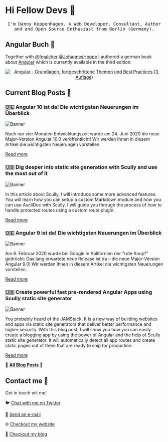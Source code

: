 # Hi Fellow Devs :wave:

<p align="center">
  <samp>
I'm Danny Koppenhagen. A Web Developer, Consultant, Author and and Open Source Enthusiast from Berlin (Germany).
  </samp>
</p>

## Angular Buch :closed_book:

Together with [@fmalcher](https://github.com/fmalcher) [@JohannesHoppe](https://github.com/JohannesHoppe) I authored a german book about [Angular](https://angular.io) which is currently available in the third edition:

<p align="center">
  <a href="https://angular-buch.com"><img src="https://api4.angular-buch.com/images/angular_auflage3_small.jpg" alt="Angular - Grundlagen, fortgeschrittene Themen und Best Practices (3. Auflage)"></img></a>
</p>

## Current Blog Posts :pencil:

<!-- START: Auto generated by Github Action -->

### :de: Angular 10 ist da! Die wichtigsten Neuerungen im Überblick

![Banner](https://d-koppenhagen.de/assets/images/blog/ng10/angular10-small.jpg)

Nach nur vier Monaten Entwicklungszeit wurde am 24. Juni 2020 die neue Major-Version Angular 10.0 veröffentlicht! Wir werden Ihnen in diesem Artikel die wichtigsten Neuerungen vorstellen.

[Read more](https://d-koppenhagen.de//blog/2020-06-angular10)

### :us: Dig deeper into static site generation with Scully and use the most out of it

![Banner](https://d-koppenhagen.de/assets/images/blog/scully/scully-header2-small.jpg)

In this article about Scully, I will introduce some more advanced features. You will learn how you can setup a custom Markdown module and how you can use AsciiDoc with Scully. I will guide you through the process of how to handle protected routes using a custom route plugin.

[Read more](https://d-koppenhagen.de//blog/2020-03-dig-deeper-into-scully-ssg)

### :de: Angular 9 ist da! Die wichtigsten Neuerungen im Überblick

![Banner](https://d-koppenhagen.de/assets/images/blog/ng9/angular9-small.jpg)

Am 6. Februar 2020 wurde bei Google in Kalifornien der "rote Knopf" gedrückt: Das lang erwartete neue Release ist da – die neue Major-Version Angular 9.0! Wir werden Ihnen in diesem Artikel die wichtigsten Neuerungen vorstellen.

[Read more](https://d-koppenhagen.de//blog/2020-02-angular9)

### :us: Create powerful fast pre-rendered Angular Apps using Scully static site generator

![Banner](https://d-koppenhagen.de/assets/images/blog/scully/scully-header-small.jpg)

You probably heard of the JAMStack. It is a new way of building websites and apps via static site generators that deliver better performance and higher security. With this blog post, I will show you how you can easily create a blogging app by using the power of Angular and the help of Scully static site generator. It will automatically detect all app routes and create static pages out of them that are ready to ship for production.

[Read more](https://d-koppenhagen.de//blog/2020-01-angular-scully)

<!-- END: Auto generated by Github Action -->

:eyes: [**All Blog Posts**](ttps://d-koppenhagen.de/blog) :eyes:

## Contact me :speech_balloon:

Get in touch wit me!

:bird: <a href="https://twitter.com/d_koppenhagen">Chat with me on Twitter</a>

:e-mail: <a href="mailto:mail@d-koppenhagen.de">Send an e-mail</a>

:globe_with_meridians: <a href="https://d-koppenhagen.de">Checkout my website</a>

:memo: <a href="https://d-koppenhagen.de/blog">Checkout my blog</a>
